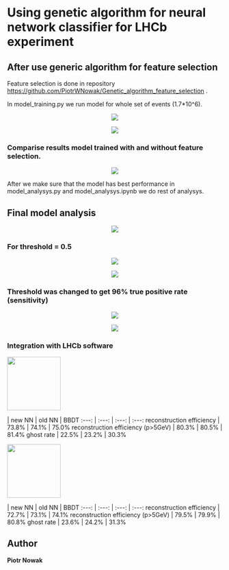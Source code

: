 # Using genetic algorithm for neural network classifier for LHCb experiment

## After use generic algorithm for feature selection
Feature selection is done in repository https://github.com/PiotrWNowak/Genetic_algorithm_feature_selection .

In model_training.py we run model for whole set of events (1.7*10^6).
<p align="center">
  <img src="https://github.com/PiotrWNowak/LHCb_track_classifier/raw/master/images/Figure_2.png">
</p>

<p align="center">
  <img src="https://github.com/PiotrWNowak/LHCb_track_classifier/raw/master/images/Figure_1.png">
</p>

### Comparise results model trained with and without feature selection.
<p align="center">
  <img src="https://github.com/PiotrWNowak/LHCb_track_classifier/raw/master/images/Figure_8.png">
</p>

After we make sure that the model has best performance in model_analysys.py and model_analysys.ipynb we do rest of analysys.


## Final model analysis

<p align="center">
  <img src="https://github.com/PiotrWNowak/LHCb_track_classifier/raw/master/images/Figure_9.png">
</p>

### For threshold = 0.5
<p align="center">
  <img src="https://github.com/PiotrWNowak/LHCb_track_classifier/raw/master/images/Figure_5.png">
</p>

<p align="center">
  <img src="https://github.com/PiotrWNowak/LHCb_track_classifier/raw/master/images/Figure_4.png">
</p>

### Threshold was changed to get 96% true positive rate (sensitivity)

<p align="center">
  <img src="https://github.com/PiotrWNowak/LHCb_track_classifier/raw/master/images/Figure_3.png">
</p>

<p align="center">
  <img src="https://github.com/PiotrWNowak/LHCb_track_classifier/raw/master/images/Figure_6.png">
</p>

### Integration with LHCb software

<p align="left">
  <img src="https://github.com/PiotrWNowak/LHCb_track_classifier/raw/master/images/1.png" width="125">
</p>

 | new NN | old NN | BBDT
:---: | :---: | :---: | :---:
reconstruction efficiency | 73.8% | 74.1% | 75.0%
reconstruction efficiency (p>5GeV) | 80.3% | 80.5% | 81.4%
ghost rate | 22.5% | 23.2% | 30.3%


<p align="left">
  <img src="https://github.com/PiotrWNowak/LHCb_track_classifier/raw/master/images/2.png" width="125">
</p>

 | new NN | old NN | BBDT
:---: | :---: | :---: | :---:
reconstruction efficiency | 72.7% | 73.1% | 74.1%
reconstruction efficiency (p>5GeV) | 79.5% | 79.9% | 80.8%
ghost rate | 23.6% | 24.2% | 31.3%

## Author

**Piotr Nowak**
